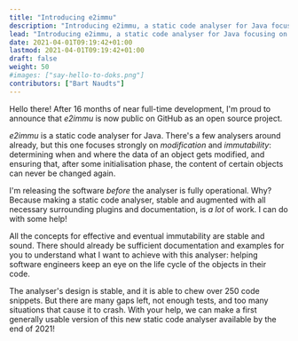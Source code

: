 ```yaml
---
title: "Introducing e2immu"
description: "Introducing e2immu, a static code analyser for Java focusing on modification and immutability"
lead: "Introducing e2immu, a static code analyser for Java focusing on modification and immutability."
date: 2021-04-01T09:19:42+01:00
lastmod: 2021-04-01T09:19:42+01:00
draft: false
weight: 50
#images: ["say-hello-to-doks.png"]
contributors: ["Bart Naudts"]
---
```


Hello there! After 16 months of near full-time development, I'm proud to announce that _e2immu_ is now public on GitHub as an open source project.

_e2immu_ is a static code analyser for Java. There's a few analysers around already, but this one focuses strongly on _modification_ and _immutability_: determining when and where the data of an object gets modified, and ensuring that, after some initialisation phase, the content of certain objects can never be changed again.

I'm releasing the software _before_ the analyser is fully operational. Why? Because making a static code analyser, stable and augmented with all necessary surrounding plugins and documentation, is _a lot_ of work. 
I can do with some help!

All the concepts for effective and eventual immutability are stable and sound.
There should already be sufficient documentation and examples for you to understand what I want to achieve with this analyser: helping software engineers keep an eye on the life cycle of the objects in their code.

The analyser's design is stable, and it is able to chew over 250 code snippets. But there are many gaps left, not enough tests, and too many situations that cause it to crash.
With your help, we can make a first generally usable version of this new static code analyser available by the end of 2021!
